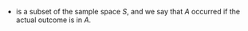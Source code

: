- is a subset of the sample space $S$, and we say that $A$ occurred if the actual outcome is in $A$.